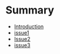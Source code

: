 # Summary

* [Introduction](README.md)
* [issue1](issue1/README.md)
* [Issue2](issue2/Readme.md)
* [issue3](issue3/Readme.md)

